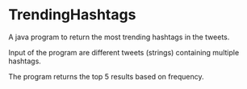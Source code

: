 # TrendingHashtags

A java program to return the most trending hashtags in the tweets.

Input of the program are different tweets (strings) containing multiple hashtags.

The program returns the top 5 results based on frequency.

